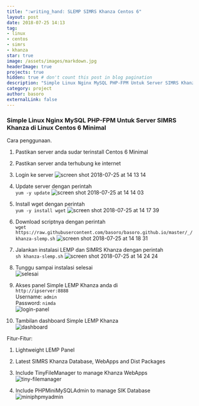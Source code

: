 ```yaml
---
title: ":writing_hand: SLEMP SIMRS Khanza Centos 6"
layout: post
date: 2018-07-25 14:13
tag:
- linux
- centos
- simrs
- khanza
star: true
image: /assets/images/markdown.jpg
headerImage: true
projects: true
hidden: true # don't count this post in blog pagination
description: "Simple Linux Nginx MySQL PHP-FPM Untuk Server SIMRS Khanza di Linux Centos 6 Minimal"
category: project
author: basoro
externalLink: false
---
```


### Simple Linux Nginx MySQL PHP-FPM Untuk Server SIMRS Khanza di Linux Centos 6 Minimal  

Cara penggunaan.

1. Pastikan server anda sudar terinstall Centos 6 Minimal

2. Pastikan server anda terhubung ke internet

3. Login ke server
![screen shot 2018-07-25 at 14 13 14](https://user-images.githubusercontent.com/14934712/43182981-163c818c-9016-11e8-8479-a03021f161c0.png)

4. Update server dengan perintah  
<code>yum -y update</code>
![screen shot 2018-07-25 at 14 14 03](https://user-images.githubusercontent.com/14934712/43182987-1b95bc98-9016-11e8-9bfc-574c5f0757a0.png)

5. Install wget dengan perintah  
<code>yum -y install wget</code>
![screen shot 2018-07-25 at 14 17 39](https://user-images.githubusercontent.com/14934712/43182995-2118261a-9016-11e8-95fd-82adbf97d8be.png)

6. Download scriptnya dengan perintah  
<code>wget https://<i></i>raw.githubusercontent.com/basoro/basoro.github.io/master/_/khanza-slemp.sh</code>
![screen shot 2018-07-25 at 14 18 31](https://user-images.githubusercontent.com/14934712/43183007-2be26dee-9016-11e8-875d-e1a40d2277d0.png)

7. Jalankan instalasi LEMP dan SIMRS Khanza dengan perintah  
<code>sh khanza-slemp.sh</code>
![screen shot 2018-07-25 at 14 24 24](https://user-images.githubusercontent.com/14934712/43183110-7a6f2880-9016-11e8-8e50-fc00be970e19.png)

8. Tunggu sampai instalasi selesai  
![selesai](https://user-images.githubusercontent.com/14934712/43175609-8dfe5926-8ff2-11e8-8675-8982db17eb57.png)

9. Akses panel Simple LEMP Khanza anda di  
<code>http://ipserver:8888</code>  
Username: <code>admin</code>  
Password: <code>nimda</code>  
![login-panel](https://user-images.githubusercontent.com/14934712/43175698-f4f77018-8ff2-11e8-99ea-599ae8a7e94e.png)

10. Tambilan dashboard Simple LEMP Khanza  
![dashboard](https://user-images.githubusercontent.com/14934712/43175942-1ae18394-8ff4-11e8-8c33-d66afa59ce14.png)


Fitur-Fitur:

1. Lightweight LEMP Panel

2. Latest SIMRS Khanza Database, WebApps and Dist Packages

3. Include TinyFileManager to manage Khanza WebApps
![tiny-filemanager](https://user-images.githubusercontent.com/14934712/43175867-c4bb04d6-8ff3-11e8-8446-fe2fcae73173.png)

4. Include PHPMiniMySQLAdmin to manage SIK Database
![miniphpmyadmin](https://user-images.githubusercontent.com/14934712/43175898-eaf5ee4a-8ff3-11e8-9e3b-fe043d1e00b5.png)
